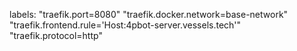 
labels:
"traefik.port=8080"
"traefik.docker.network=base-network"
"traefik.frontend.rule='Host:4pbot-server.vessels.tech'"
"traefik.protocol=http"
